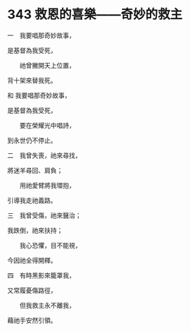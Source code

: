 # 343 救恩的喜樂——奇妙的救主

一　我要唱那奇妙故事，

是基督為我受死，

　　祂曾撇開天上位置，

背十架來替我死。

和 我要唱那奇妙故事，

是基督為我受死，

　　要在榮耀光中唱詩，

到永世仍不停止。

二　我曾失喪，祂來尋找，

將迷羊尋回、肩負；

　　用祂愛臂將我環抱，

引導我走祂義路。

三　我曾受傷，祂來醫治；

我跌倒，祂來扶持；

　　我心恐懼，目不能視，

今因祂全得開釋。

四　有時黑影來籠罩我，

又常履憂傷路徑，

　　但我救主永不離我，

藉祂手安然引領。

